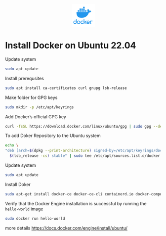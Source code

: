 <p align="center">
  <img src="../images/docker-logo.png" />
</p>

# Install Docker on Ubuntu 22.04

Update system

```bash
sudo apt update
```

Install prerequsites

```bash
sudo apt install ca-certificates curl gnupg lsb-release
```

Make folder for GPG keys

```bash
sudo mkdir -p /etc/apt/keyrings
```

Add Docker’s official GPG key

```bash
curl -fsSL https://download.docker.com/linux/ubuntu/gpg | sudo gpg --dearmor -o /etc/apt/keyrings/docker.gpg
```

To add Doker Repository to the Ubuntu system

```bash
echo \
"deb [arch=$(dpkg --print-architecture) signed-by=/etc/apt/keyrings/docker.gpg] https://download.docker.com/linux/ubuntu \
  $(lsb_release -cs) stable" | sudo tee /etc/apt/sources.list.d/docker.list > /dev/null
```

Update system

```bash
sudo apt update
```

Install Doker

```bash
sudo apt-get install docker-ce docker-ce-cli containerd.io docker-compose-plugin
```

Verify that the Docker Engine installation is successful by running the `hello-world` image

```bash
sudo docker run hello-world
```

more details https://docs.docker.com/engine/install/ubuntu/
